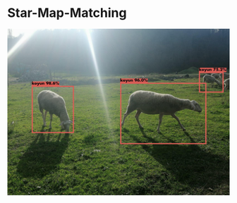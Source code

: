 # Star-Map-Matching

![alt text](https://github.com/OmerOzgur271/SheepDetection-YoloV3/blob/main/detections/detection_1.jpg)
